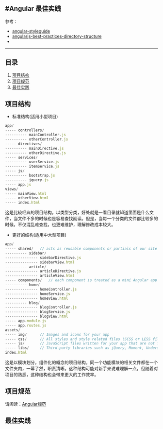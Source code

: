 #Angular 最佳实践
---
参考：

* [angular-styleguide](https://github.com/johnpapa/angular-styleguide/blob/master/a1/README.md)
* [angularjs-best-practices-directory-structure](https://scotch.io/tutorials/angularjs-best-practices-directory-structure)
* 
---

## <a name="contents">目录</a>

1. [项目结构](#project)
1. [项目规范](#spec)
1. [最佳实践](#best)

## <a name="name">项目结构</a>
- 标准结构(适用小型项目)
```javascript
app/
----- controllers/
---------- mainController.js
---------- otherController.js
----- directives/
---------- mainDirective.js
---------- otherDirective.js
----- services/
---------- userService.js
---------- itemService.js
----- js/
---------- bootstrap.js
---------- jquery.js
----- app.js
views/
----- mainView.html
----- otherView.html
----- index.html    
```
这是比较经典的项目结构，以类型分类，好处就是一看目录就知道里面是什么文件，当文件不多的时候也是容易查找阅读。但是，当每一个分类的文件都比较多的时候，不仅混乱难查找，也更难维护，理解修改成本较大。

- 更好的结构(适用中大型项目)
```javascript
app/
----- shared/   // acts as reusable components or partials of our site
---------- sidebar/
--------------- sidebarDirective.js
--------------- sidebarView.html
---------- article/
--------------- articleDirective.js
--------------- articleView.html
----- components/   // each component is treated as a mini Angular app
---------- home/
--------------- homeController.js
--------------- homeService.js
--------------- homeView.html
---------- blog/
--------------- blogController.js
--------------- blogService.js
--------------- blogView.html
----- app.module.js
----- app.routes.js
assets/
----- img/      // Images and icons for your app
----- css/      // All styles and style related files (SCSS or LESS files)
----- js/       // JavaScript files written for your app that are not for angular
----- libs/     // Third-party libraries such as jQuery, Moment, Underscore, etc.
index.html
```
这是以模块划分，组件化的概念的项目结构。同一个功能模块的相关文件都在一个文件夹内，一幕了然，职责清晰。这种结构可能对新手来说难理解一点，但随着对项目的熟悉，这种结构也会带来更大的工作效率。

## <a name="spec">项目规范</a>
请阅读：[Angular规范](https://github.com/johnpapa/angular-styleguide/blob/master/a1/i18n/zh-CN.md#%E6%89%8B%E5%8A%A8%E4%BE%9D%E8%B5%96%E6%B3%A8%E5%85%A5)
## <a name="best">最佳实践</a>
